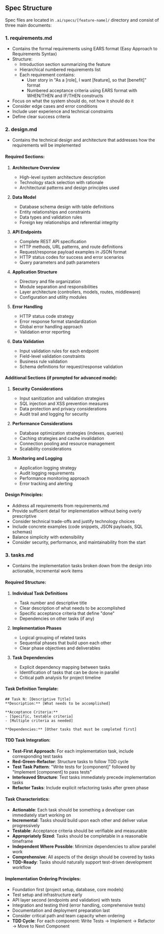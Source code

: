 ## Spec Structure
Spec files are located in `.ai/specs/[feature-name]/` directory and consist of three main documents:

### 1. requirements.md
- Contains the formal requirements using EARS format (Easy Approach to Requirements Syntax)
- Structure:
  - Introduction section summarizing the feature
  - Hierarchical numbered requirements list
  - Each requirement contains:
    - User story in "As a [role], I want [feature], so that [benefit]" format
    - Numbered acceptance criteria using EARS format with WHEN/THEN and IF/THEN constructs
- Focus on what the system should do, not how it should do it
- Consider edge cases and error conditions
- Include user experience and technical constraints
- Define clear success criteria

### 2. design.md
- Contains the technical design and architecture that addresses how the requirements will be implemented

#### Required Sections:
1. **Architecture Overview**
   - High-level system architecture description
   - Technology stack selection with rationale
   - Architectural patterns and design principles used

2. **Data Model**
   - Database schema design with table definitions
   - Entity relationships and constraints
   - Data types and validation rules
   - Foreign key relationships and referential integrity

3. **API Endpoints**
   - Complete REST API specification
   - HTTP methods, URL patterns, and route definitions
   - Request/response payload examples in JSON format
   - HTTP status codes for success and error scenarios
   - Query parameters and path parameters

4. **Application Structure**
   - Directory and file organization
   - Module separation and responsibilities
   - Layer architecture (controllers, models, routes, middleware)
   - Configuration and utility modules

5. **Error Handling**
   - HTTP status code strategy
   - Error response format standardization
   - Global error handling approach
   - Validation error reporting

6. **Data Validation**
   - Input validation rules for each endpoint
   - Field-level validation constraints
   - Business rule validation
   - Schema definitions for request/response validation

#### Additional Sections (if prompted for advanced mode):

1. **Security Considerations**
   - Input sanitization and validation strategies
   - SQL injection and XSS prevention measures
   - Data protection and privacy considerations
   - Audit trail and logging for security

2. **Performance Considerations**
   - Database optimization strategies (indexes, queries)
   - Caching strategies and cache invalidation
   - Connection pooling and resource management
   - Scalability considerations

3. **Monitoring and Logging**
   - Application logging strategy
   - Audit logging requirements
   - Performance monitoring approach
   - Error tracking and alerting

#### Design Principles:
- Address all requirements from requirements.md
- Provide sufficient detail for implementation without being overly prescriptive
- Consider technical trade-offs and justify technology choices
- Include concrete examples (code snippets, JSON payloads, SQL schemas)
- Balance simplicity with extensibility
- Consider security, performance, and maintainability from the start

### 3. tasks.md
- Contains the implementation tasks broken down from the design into actionable, incremental work items

#### Required Structure:
1. **Individual Task Definitions**
   - Task number and descriptive title
   - Clear description of what needs to be accomplished
   - Specific acceptance criteria that define "done"
   - Dependencies on other tasks (if any)

2. **Implementation Phases**
   - Logical grouping of related tasks
   - Sequential phases that build upon each other
   - Clear phase objectives and deliverables

3. **Task Dependencies**
   - Explicit dependency mapping between tasks
   - Identification of tasks that can be done in parallel
   - Critical path analysis for project timeline

#### Task Definition Template:
```
## Task N: [Descriptive Title]
**Description:** [What needs to be accomplished]

**Acceptance Criteria:**
- [Specific, testable criteria]
- [Multiple criteria as needed]

**Dependencies:** [Other tasks that must be completed first]
```

#### TDD Task Integration:
- **Test-First Approach**: For each implementation task, include corresponding test tasks
- **Red-Green-Refactor**: Structure tasks to follow TDD cycle
- **Test Task Pattern**: "Write tests for [component]" followed by "Implement [component] to pass tests"
- **Interleaved Structure**: Test tasks immediately precede implementation tasks
- **Refactor Tasks**: Include explicit refactoring tasks after green phase

#### Task Characteristics:
- **Actionable**: Each task should be something a developer can immediately start working on
- **Incremental**: Tasks should build upon each other and deliver value progressively
- **Testable**: Acceptance criteria should be verifiable and measurable
- **Appropriately Sized**: Tasks should be completable in a reasonable timeframe
- **Independent Where Possible**: Minimize dependencies to allow parallel work
- **Comprehensive**: All aspects of the design should be covered by tasks
- **TDD-Ready**: Tasks should naturally support test-driven development workflow

#### Implementation Ordering Principles:
- Foundation first (project setup, database, core models)
- Test setup and infrastructure early
- API layer second (endpoints and validation) with tests
- Integration and testing third (error handling, comprehensive tests)
- Documentation and deployment preparation last
- Consider critical path and team capacity when ordering
- **TDD Cycle**: For each component: Write Tests → Implement → Refactor → Move to Next Component
